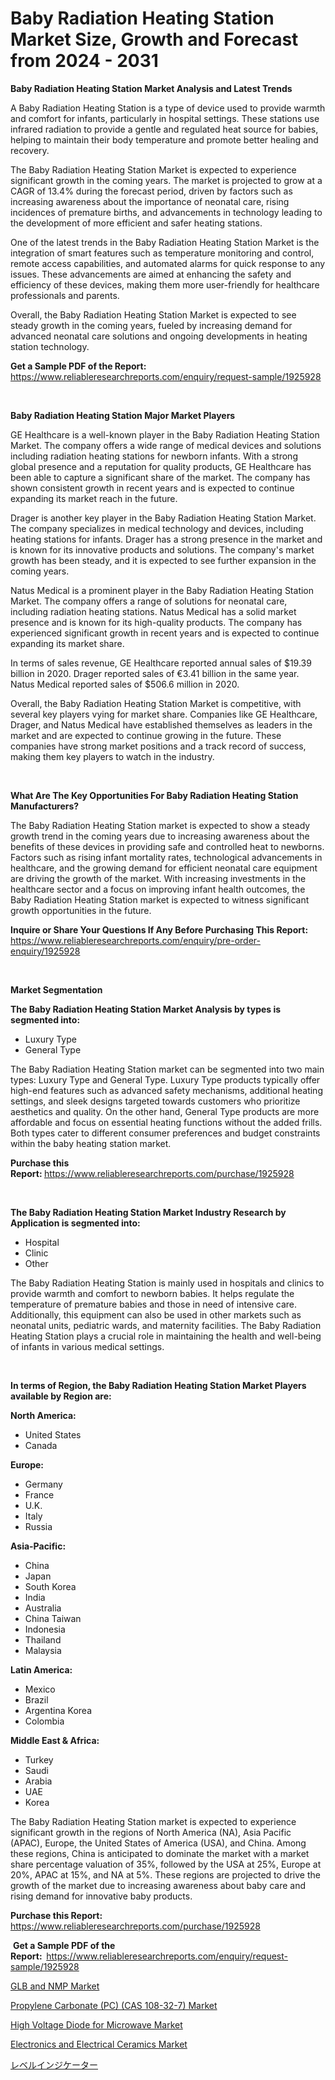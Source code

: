<p><h1>Baby Radiation Heating Station Market Size, Growth and Forecast from 2024 - 2031</h1></p><p><strong>Baby Radiation Heating Station Market Analysis and Latest Trends</strong></p>
<p><p>A Baby Radiation Heating Station is a type of device used to provide warmth and comfort for infants, particularly in hospital settings. These stations use infrared radiation to provide a gentle and regulated heat source for babies, helping to maintain their body temperature and promote better healing and recovery.</p><p>The Baby Radiation Heating Station Market is expected to experience significant growth in the coming years. The market is projected to grow at a CAGR of 13.4% during the forecast period, driven by factors such as increasing awareness about the importance of neonatal care, rising incidences of premature births, and advancements in technology leading to the development of more efficient and safer heating stations.</p><p>One of the latest trends in the Baby Radiation Heating Station Market is the integration of smart features such as temperature monitoring and control, remote access capabilities, and automated alarms for quick response to any issues. These advancements are aimed at enhancing the safety and efficiency of these devices, making them more user-friendly for healthcare professionals and parents.</p><p>Overall, the Baby Radiation Heating Station Market is expected to see steady growth in the coming years, fueled by increasing demand for advanced neonatal care solutions and ongoing developments in heating station technology.</p></p>
<p><strong>Get a Sample PDF of the Report:&nbsp;</strong> <a href="https://www.reliableresearchreports.com/enquiry/request-sample/1925928">https://www.reliableresearchreports.com/enquiry/request-sample/1925928</a></p>
<p>&nbsp;</p>
<p><strong>Baby Radiation Heating Station Major Market Players</strong></p>
<p><p>GE Healthcare is a well-known player in the Baby Radiation Heating Station Market. The company offers a wide range of medical devices and solutions including radiation heating stations for newborn infants. With a strong global presence and a reputation for quality products, GE Healthcare has been able to capture a significant share of the market. The company has shown consistent growth in recent years and is expected to continue expanding its market reach in the future.</p><p>Drager is another key player in the Baby Radiation Heating Station Market. The company specializes in medical technology and devices, including heating stations for infants. Drager has a strong presence in the market and is known for its innovative products and solutions. The company's market growth has been steady, and it is expected to see further expansion in the coming years.</p><p>Natus Medical is a prominent player in the Baby Radiation Heating Station Market. The company offers a range of solutions for neonatal care, including radiation heating stations. Natus Medical has a solid market presence and is known for its high-quality products. The company has experienced significant growth in recent years and is expected to continue expanding its market share.</p><p>In terms of sales revenue, GE Healthcare reported annual sales of $19.39 billion in 2020. Drager reported sales of €3.41 billion in the same year. Natus Medical reported sales of $506.6 million in 2020.</p><p>Overall, the Baby Radiation Heating Station Market is competitive, with several key players vying for market share. Companies like GE Healthcare, Drager, and Natus Medical have established themselves as leaders in the market and are expected to continue growing in the future. These companies have strong market positions and a track record of success, making them key players to watch in the industry.</p></p>
<p>&nbsp;</p>
<p><strong>What Are The Key Opportunities For Baby Radiation Heating Station Manufacturers?</strong></p>
<p><p>The Baby Radiation Heating Station market is expected to show a steady growth trend in the coming years due to increasing awareness about the benefits of these devices in providing safe and controlled heat to newborns. Factors such as rising infant mortality rates, technological advancements in healthcare, and the growing demand for efficient neonatal care equipment are driving the growth of the market. With increasing investments in the healthcare sector and a focus on improving infant health outcomes, the Baby Radiation Heating Station market is expected to witness significant growth opportunities in the future.</p></p>
<p><strong>Inquire or Share Your Questions If Any Before Purchasing This Report:</strong> <a href="https://www.reliableresearchreports.com/enquiry/pre-order-enquiry/1925928">https://www.reliableresearchreports.com/enquiry/pre-order-enquiry/1925928</a></p>
<p>&nbsp;</p>
<p><strong>Market Segmentation</strong></p>
<p><strong>The Baby Radiation Heating Station Market Analysis by types is segmented into:</strong></p>
<p><ul><li>Luxury Type</li><li>General Type</li></ul></p>
<p><p>The Baby Radiation Heating Station market can be segmented into two main types: Luxury Type and General Type. Luxury Type products typically offer high-end features such as advanced safety mechanisms, additional heating settings, and sleek designs targeted towards customers who prioritize aesthetics and quality. On the other hand, General Type products are more affordable and focus on essential heating functions without the added frills. Both types cater to different consumer preferences and budget constraints within the baby heating station market.</p></p>
<p><strong>Purchase this Report:&nbsp;</strong><a href="https://www.reliableresearchreports.com/purchase/1925928">https://www.reliableresearchreports.com/purchase/1925928</a></p>
<p>&nbsp;</p>
<p><strong>The Baby Radiation Heating Station Market Industry Research by Application is segmented into:</strong></p>
<p><ul><li>Hospital</li><li>Clinic</li><li>Other</li></ul></p>
<p><p>The Baby Radiation Heating Station is mainly used in hospitals and clinics to provide warmth and comfort to newborn babies. It helps regulate the temperature of premature babies and those in need of intensive care. Additionally, this equipment can also be used in other markets such as neonatal units, pediatric wards, and maternity facilities. The Baby Radiation Heating Station plays a crucial role in maintaining the health and well-being of infants in various medical settings.</p></p>
<p>&nbsp;</p>
<p><strong>In terms of Region, the Baby Radiation Heating Station Market Players available by Region are:</strong></p>
<p>
    <p> <strong> North America: </strong>
        <ul>
            <li>United States</li>
            <li>Canada</li>
        </ul>
        </p> 
    <p> <strong> Europe: </strong>
        <ul>
            <li>Germany</li>
            <li>France</li>
            <li>U.K.</li>
            <li>Italy</li>
            <li>Russia</li>
        </ul>
        </p> 
    <p> <strong> Asia-Pacific: </strong>
        <ul>
            <li>China</li>
            <li>Japan</li>
            <li>South Korea</li>
            <li>India</li>
            <li>Australia</li>
            <li>China Taiwan</li>
            <li>Indonesia</li>
            <li>Thailand</li>
            <li>Malaysia</li>
        </ul>
        </p> 
    <p> <strong> Latin America: </strong>
        <ul>
            <li>Mexico</li>
            <li>Brazil</li>
            <li>Argentina Korea</li>
            <li>Colombia</li>
        </ul>
        </p> 
    <p> <strong> Middle East & Africa: </strong>
        <ul>
            <li>Turkey</li>
            <li>Saudi</li>
            <li>Arabia</li>
            <li>UAE</li>
            <li>Korea</li>
        </ul>
    </p>
    </p>
<p><p>The Baby Radiation Heating Station market is expected to experience significant growth in the regions of North America (NA), Asia Pacific (APAC), Europe, the United States of America (USA), and China. Among these regions, China is anticipated to dominate the market with a market share percentage valuation of 35%, followed by the USA at 25%, Europe at 20%, APAC at 15%, and NA at 5%. These regions are projected to drive the growth of the market due to increasing awareness about baby care and rising demand for innovative baby products.</p></p>
<p><strong>Purchase this Report: </strong><a href="https://www.reliableresearchreports.com/purchase/1925928">https://www.reliableresearchreports.com/purchase/1925928</a></p>
<p>&nbsp;<strong>Get a Sample PDF of the Report:&nbsp;&nbsp;</strong><a href="https://www.reliableresearchreports.com/enquiry/request-sample/1925928">https://www.reliableresearchreports.com/enquiry/request-sample/1925928</a></p>
<p><strong></strong></p>
<p><p><a href="https://pretty-mail-caf.notion.site/GLB-and-NMP-Market-Size-Furnishes-Valuable-Information-Encompassing-Market-Share-Market-Trends-and-c2414fcc28204632941d003d78340393">GLB and NMP Market</a></p><p><a href="https://full-wildebeest-80b.notion.site/Propylene-Carbonate-PC-CAS-108-32-7-Market-Research-Report-Forecasted-for-Period-from-2024-20-71cd3e1a10e9474cb74853a5e05b05d8">Propylene Carbonate (PC) (CAS 108-32-7) Market</a></p><p><a href="https://view.publitas.com/reportprime-1/high-voltage-diode-for-microwave-market-size-growth-outlook-from-2024-to-2031-projecting-at-markets-trends-analysis-by-application-regional-outlook-and-revenue/">High Voltage Diode for Microwave Market</a></p><p><a href="https://view.publitas.com/reportprime-1/electronics-and-electrical-ceramics-market-size-furnishes-valuable-information-encompassing-market-share-market-trends-and-projections-spanning-from-2024-to-2031/">Electronics and Electrical Ceramics Market</a></p><p><a href="https://medium.com/@keeganbarrows2023/%E3%83%AC%E3%83%99%E3%83%AB%E3%82%A4%E3%83%B3%E3%82%B8%E3%82%B1%E3%83%BC%E3%82%BF%E3%83%BC%E5%B8%82%E5%A0%B4-%E5%B8%82%E5%A0%B4%E3%82%B7%E3%82%A7%E3%82%A2-%E5%B8%82%E5%A0%B4%E5%8B%95%E5%90%91-%E5%B0%86%E6%9D%A5%E3%81%AE%E6%88%90%E9%95%B7%E3%82%92%E6%8E%A2%E3%82%8B-1714cb4ba614">レベルインジケーター</a></p></p>